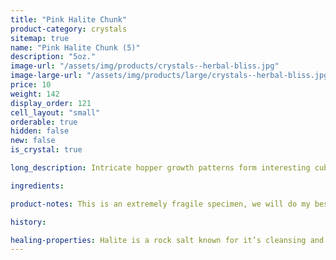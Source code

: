 ```yaml
---
title: "Pink Halite Chunk"
product-category: crystals
sitemap: true
name: "Pink Halite Chunk (5)"
description: "5oz."
image-url: "/assets/img/products/crystals--herbal-bliss.jpg"
image-large-url: "/assets/img/products/large/crystals--herbal-bliss.jpg"
price: 10
weight: 142
display_order: 121
cell_layout: "small"
orderable: true
hidden: false
new: false
is_crystal: true

long_description: Intricate hopper growth patterns form interesting cube crystals with amazing growth lines. Gentle light pink base which fade in white, icy cube-shaped crystals. Pink Halite this size is amazing in the bath - one stone will give you multiple uses. Simply place it in your next ritual bath to help cleanse the aura and disperse negativity.

ingredients:

product-notes: This is an extremely fragile specimen, we will do my best to package it as safely as possible but please be aware some little pieces may break off in transit.

history:

healing-properties: Halite is a rock salt known for it’s cleansing and purifying properties, it aids in clarifying energy blocks and balancing energy fields. This makes it perfect for cleansing your other crystals! Similar to Selenite, you can rest your other crystals on it to remove unwanted/negative energies. In meditation, Pink Halite connects to the heart and solar plexus chakras allowing a self-loving awareness which aids in the release of emotional issues and attachments.
---
```

